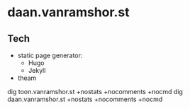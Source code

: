 # daan.vanramshor.st
 
## Tech
- static page generator:
	- Hugo
	- Jekyll
- theam 

dig toon.vanramshor.st +nostats +nocomments +nocmd
dig daan.vanramshor.st +nostats +nocomments +nocmd
